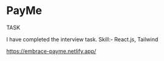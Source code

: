# PayMe
TASK

 I have completed the interview task.
 Skill:- React.js, Tailwind

 https://embrace-payme.netlify.app/